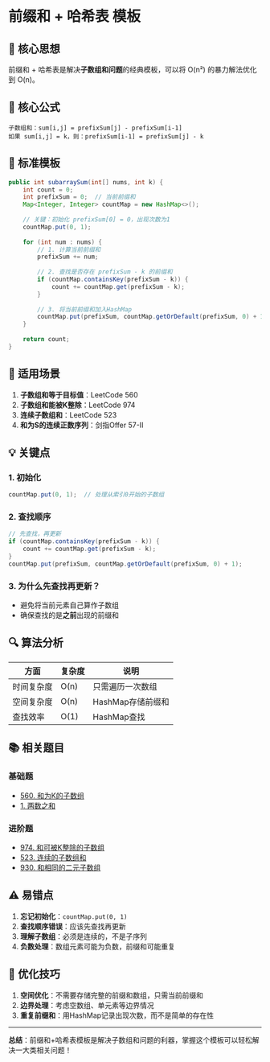 # 前缀和 + 哈希表 模板

## 📖 核心思想

前缀和 + 哈希表是解决**子数组和问题**的经典模板，可以将 O(n²) 的暴力解法优化到 O(n)。

## 🔑 核心公式

```
子数组和：sum[i,j] = prefixSum[j] - prefixSum[i-1]
如果 sum[i,j] = k，则：prefixSum[i-1] = prefixSum[j] - k
```

## 📝 标准模板

```java
public int subarraySum(int[] nums, int k) {
    int count = 0;
    int prefixSum = 0;  // 当前前缀和
    Map<Integer, Integer> countMap = new HashMap<>();
    
    // 关键：初始化 prefixSum[0] = 0，出现次数为1
    countMap.put(0, 1);
    
    for (int num : nums) {
        // 1. 计算当前前缀和
        prefixSum += num;
        
        // 2. 查找是否存在 prefixSum - k 的前缀和
        if (countMap.containsKey(prefixSum - k)) {
            count += countMap.get(prefixSum - k);
        }
        
        // 3. 将当前前缀和加入HashMap
        countMap.put(prefixSum, countMap.getOrDefault(prefixSum, 0) + 1);
    }
    
    return count;
}
```

## 🎯 适用场景

1. **子数组和等于目标值**：LeetCode 560
2. **子数组和能被K整除**：LeetCode 974
3. **连续子数组和**：LeetCode 523
4. **和为S的连续正数序列**：剑指Offer 57-II

## 💡 关键点

### 1. 初始化
```java
countMap.put(0, 1);  // 处理从索引0开始的子数组
```

### 2. 查找顺序
```java
// 先查找，再更新
if (countMap.containsKey(prefixSum - k)) {
    count += countMap.get(prefixSum - k);
}
countMap.put(prefixSum, countMap.getOrDefault(prefixSum, 0) + 1);
```

### 3. 为什么先查找再更新？
- 避免将当前元素自己算作子数组
- 确保查找的是**之前**出现的前缀和

## 🔍 算法分析

| 方面 | 复杂度 | 说明 |
|------|--------|------|
| 时间复杂度 | O(n) | 只需遍历一次数组 |
| 空间复杂度 | O(n) | HashMap存储前缀和 |
| 查找效率 | O(1) | HashMap查找 |

## 📚 相关题目

### 基础题
- [560. 和为K的子数组](https://leetcode.cn/problems/subarray-sum-equals-k/)
- [1. 两数之和](https://leetcode.cn/problems/two-sum/)

### 进阶题
- [974. 和可被K整除的子数组](https://leetcode.cn/problems/subarray-sums-divisible-by-k/)
- [523. 连续的子数组和](https://leetcode.cn/problems/continuous-subarray-sum/)
- [930. 和相同的二元子数组](https://leetcode.cn/problems/binary-subarrays-with-sum/)

## ⚠️ 易错点

1. **忘记初始化**：`countMap.put(0, 1)`
2. **查找顺序错误**：应该先查找再更新
3. **理解子数组**：必须是连续的，不是子序列
4. **负数处理**：数组元素可能为负数，前缀和可能重复

## 🚀 优化技巧

1. **空间优化**：不需要存储完整的前缀和数组，只需当前前缀和
2. **边界处理**：考虑空数组、单元素等边界情况
3. **重复前缀和**：用HashMap记录出现次数，而不是简单的存在性

---

**总结**：前缀和+哈希表模板是解决子数组和问题的利器，掌握这个模板可以轻松解决一大类相关问题！

